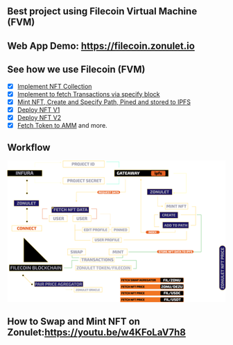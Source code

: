 
## Best project using Filecoin Virtual Machine (FVM)

## Web App Demo: https://filecoin.zonulet.io


## See how we use Filecoin (FVM)
- [x] [Implement NFT Collection](https://github.com/Agin-DropDisco/ETH-DENVER-HACK-2023/blob/1fd32c98af7597afbf60b1c5a80613724dd27e7d/FILECOIN/Best-project-using-Filecoin-Virtual-Machine-(FVM)/NFT-FRONTEND/src/components/collection/collection.js#L1034-L1099)
- [x] [Implement to fetch Transactions via specify block](https://github.com/Agin-DropDisco/ETH-DENVER-HACK-2023/blob/1fd32c98af7597afbf60b1c5a80613724dd27e7d/FILECOIN/Best-project-using-Filecoin-Virtual-Machine-(FVM)/NFT-FRONTEND/src/components/nft-detail/nft-detail.js#L391-L413) 
- [x] [Mint NFT, Create and Specify Path, Pined and stored to IPFS](https://github.com/Agin-DropDisco/ETH-DENVER-HACK-2023/blob/1fd32c98af7597afbf60b1c5a80613724dd27e7d/FILECOIN/Best-project-using-Filecoin-Virtual-Machine-(FVM)/NFT-FRONTEND/src/components/mint/mint.js#L740-L891)
- [x] [Deploy NFT V1](https://github.com/Agin-DropDisco/ETH-DENVER-HACK-2023/blob/main/FILECOIN/Best-project-using-Filecoin-Virtual-Machine-(FVM)/CONTRACTS-V1/deploy/00_deploy.js)
- [x] [Deploy NFT V2](https://github.com/Agin-DropDisco/ETH-DENVER-HACK-2023/blob/main/FILECOIN/Best-project-using-Filecoin-Virtual-Machine-(FVM)/CONTRACTS-V2/deploy/00_deploy.js)
- [x] [Fetch Token to AMM](https://github.com/Agin-DropDisco/ETH-DENVER-HACK-2023/blob/1fd32c98af7597afbf60b1c5a80613724dd27e7d/FILECOIN/Best-project-using-Filecoin-Virtual-Machine-(FVM)/DEXSWAP-FRONTEND/src/constants/index.ts#L14-L127)
and more.

## Workflow

<p align="center" >
<img src="https://github.com/Agin-DropDisco/ETH-DENVER-HACK-2023/blob/main/FILECOIN/filecoin-flow.png" />
 </p>
 
## How to Swap and Mint NFT on Zonulet:https://youtu.be/w4KFoLaV7h8
